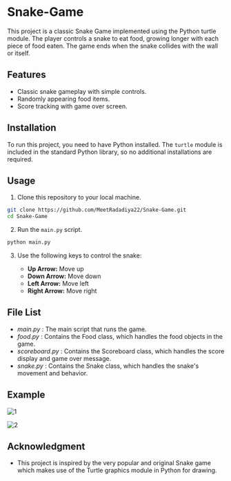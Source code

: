 # Snake-Game
This project is a classic Snake Game implemented using the Python turtle module. The player controls a snake to eat food, growing longer with each piece of food eaten. The game ends when the snake collides with the wall or itself.


## Features

- Classic snake gameplay with simple controls.
- Randomly appearing food items.
- Score tracking with game over screen.

## Installation

To run this project, you need to have Python installed. The `turtle` module is included in the standard Python library, so no additional installations are required.

## Usage

1. Clone this repository to your local machine.

```bash
git clone https://github.com/MeetRadadiya22/Snake-Game.git
cd Snake-Game
```

2. Run the `main.py` script.

```bash
python main.py
```

3. Use the following keys to control the snake:

   - **Up Arrow:** Move up
   - **Down Arrow:** Move down
   - **Left Arrow:** Move left
   - **Right Arrow:** Move right

## File List
- *main.py* : The main script that runs the game.
- *food.py* : Contains the Food class, which handles the food objects in the game.
- *scoreboard.py* : Contains the Scoreboard class, which handles the score display and game over message.
- *snake.py* : Contains the Snake class, which handles the snake's movement and behavior.

## Example

![1](https://github.com/user-attachments/assets/c2a41ac4-e06a-4c24-a713-8f832980284a)

![2](https://github.com/user-attachments/assets/11e0a74e-8d82-44cf-aabf-c5749b549f35)


## Acknowledgment

- This project is inspired by the very popular and original Snake game which makes use of the Turtle graphics module in Python for drawing.
